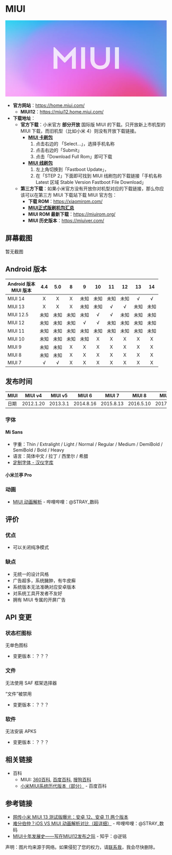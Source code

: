 # MIUI

<img class="banner-cover" src="./images/logo/miui_cover.webp" alt="LOGO"/>

- **官方网站**：<https://home.miui.com/>
  - **MIUI12**：<https://miui12.home.miui.com/>
- **下载地址**：
  - **官方下载**：小米官方 **部分开放** 国际版 MIUI 的下载。只开放新上市机型的 MIUI 下载，而旧机型（比如小米 4）则没有开放下载链接。
    - **[MIUI 卡刷包](https://new.c.mi.com/global/miuidownload/index)**
      1. 点击右边的 「Select...」，选择手机名称
      2. 点击右边的「Submit」
      3. 点击「Download Full Rom」即可下载
    - **[MIUI 线刷包](https://new.c.mi.com/global/miuidownload/detail/guide/1)**
      1. 左上角切换到「Fastboot Update」，
      2. 在「STEP 2」下面即可找到 MIUI 线刷包的下载链接「手机名称 Latest 区域 Stable Version Fastboot File Download」
  - **第三方下载**：如果小米官方没有开放你对机型对应的下载链接，那么你应该可以在第三方 MIUI 下载站下载 MIUI 官方包：
    - **下载 ROM**：<https://xiaomirom.com/> <Badge type="tip" text="推荐" />
    - **[MIUI正式版刷机包汇总](https://xiaomishequ.feishu.cn/sheets/shtcnsRTbwSvpUsaei6B04ogI6Z)** <Badge type="tip" text="帖子汇总" />
    - **MIUI ROM 最新下载**：<https://miuirom.org/>
    - **MIUI 历史版本**：<https://miuiver.com/> <Badge type="warning" text="需要登录，安全性未知" />

## 屏幕截图

暂无截图

## Android 版本

| Android 版本<br>MIUI 版本 |  4.4  |  5.0  |   8   |   9   |  10   |  11   |  12   |  13   |  14   |
| ------------------------- | :---: | :---: | :---: | :---: | :---: | :---: | :---: | :---: | :---: |
| MIUI 14                   |   X   |   X   |   X   | 未知  | 未知  | 未知  | 未知  |   √   |   √   |
| MIUI 13                   |   X   |   X   |   X   | 未知  | 未知  |   √   |   √   | 未知  | 未知  |
| MIUI 12.5                 | 未知  | 未知  | 未知  | 未知  |   √   |   √   | 未知  | 未知  | 未知  |
| MIUI 12                   | 未知  | 未知  | 未知  |   √   |   √   | 未知  | 未知  | 未知  | 未知  |
| MIUI 11                   | 未知  | 未知  | 未知  | 未知  | 未知  | 未知  | 未知  | 未知  | 未知  |
| MIUI 10                   | 未知  | 未知  | 未知  | 未知  |   X   |   X   |   X   |   X   |   X   |
| MIUI 9                    | 未知  | 未知  |   X   |   X   |   X   |   X   |   X   |   X   |   X   |
| MIUI 8                    | 未知  | 未知  |   X   |   X   |   X   |   X   |   X   |   X   |   X   |
| MIUI 7                    |   √   |   √   |   X   |   X   |   X   |   X   |   X   |   X   |   X   |

## 发布时间

| MIUI | MIUI v4   | MIUI v5  | MIUI 6    | MIUI 7    | MIUI 8    | MIUI 9    | MIUI 10   | MIUI 11   | MIUI 12   | MIUI 13    | MIUI 14    |
| ---- | --------- | -------- | --------- | --------- | --------- | --------- | --------- | --------- | --------- | ---------- | ---------- |
| 日期 | 2012.1.20 | 2013.3.1 | 2014.8.16 | 2015.8.13 | 2016.5.10 | 2017.7.26 | 2018.5.31 | 2019.9.24 | 2020.4.27 | 2021.12.28 | 2022.12.11 |

### 字体

#### Mi Sans

- 字重：Thin / Extralight / Light / Normal / Regular / Medium / DemiBold / SemiBold / Bold / Heavy
- 语言：简体中文 / 拉丁 / 西里尔 / 希腊
- [定制字体 - 汉仪字库](https://www.hanyi.com.cn/orderFont)

#### 小米兰亭 Pro

### 动画

- [MIUI 动画解析][animation] - 哔哩哔哩：@STRAY_数码

## 评价

<Score :scoreList="scoreList" />

### 优点

- 可以关闭纯净模式

### 缺点

- 无统一的设计风格
- 广告超多，系统臃肿，有牛皮癣
- 系统版本无法准确对应安卓版本
- 对系统工具开发者不友好
- 拥有 MIUI 专属的开屏广告

## API 变更

### 状态栏图标

无单色图标

- 变更版本：？？？

### 文件

无法使用 SAF 框架选择器

“文件”被禁用

- 变更版本：？？？

### 软件

无法安装 APKS

- 变更版本：？？？

## 相关链接

- 百科
  - MIUI: [360百科](https://baike.so.com/doc/5369087-5604931.html), [百度百科](https://baike.baidu.com/item/MIUI/8150208), [搜狗百科](https://baike.sogou.com/v20466533.htm)
  - [小米MIUI系统历代版本（部分）](https://baike.baidu.com/starmap/view?nodeId=a642e1fb59464a392c6f812d) - 百度百科

## 参考链接

- [网传小米 MIUI 13 测试版曝光：安卓 12、安卓 11 两个版本][13-RS]
- [难分伯仲？iOS VS MIUI 动画解析对比（超详细）][animation] - 哔哩哔哩：@STRAY_数码
- [MIUI十年发展史——写在MIUI12发布之际](https://zhuanlan.zhihu.com/p/136376710) - 知乎：@逆铭

[animation]: https://www.bilibili.com/video/BV12h411e7p1/
[13-RS]: https://post.smzdm.com/p/aenzx5xz/

声明：图片均来源于网络。如果侵犯了您的权力，请[联系我](mailto:jesse205@qq.com)，我会尽快删除。

<script setup>

// 在这里添加数据即可打分
const scoreList = [
    {
        name: "Jesse205",
        score: 3
    },
]

</script>
